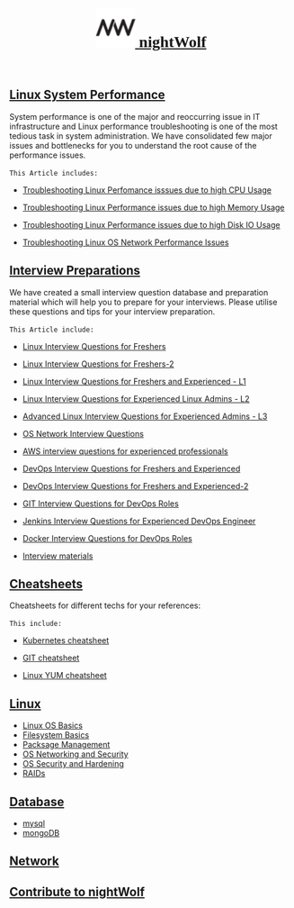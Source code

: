 [<h1 style="text-align: center;font-family: cursive;"><img src="img/favi.png" height="70" /> nightWolf </h1>](index.md)
<br/>

## [Linux System Performance](nightwolf-cotribution/performance.md)

  System performance is one of the major and reoccurring issue in IT infrastructure and Linux performance troubleshooting is one of the most tedious task in system administration. 
  We have consolidated few major issues and bottlenecks for you to understand the root cause of the performance issues.

`This Article includes:`

* [Troubleshooting Linux Perfomance isssues due to high CPU Usage](nightwolf-cotribution/performance.md#troubleshooting-linux-perfomance-isssue-happening-due-to-high-cpu-usage)

* [Troubleshooting Linux Performance issues due to high Memory Usage](nightwolf-cotribution/performance.md#troubleshooting-linux-performance-issue-happening-due-to-high-memory-usage)

* [Troubleshooting Linux Performance issues due to high Disk IO Usage](nightwolf-cotribution/performance.md#troubleshooting-linux-performance-issue-happening-due-to-high-disk-io-usage)

* [Troubleshooting Linux OS Network Performance Issues](nightwolf-cotribution/performance.md#troubleshooting-linux-os-network-performance-issues)


## [Interview Preparations](interview.md)

 We have created a small interview question database and preparation material which will help you to prepare for your interviews. 
 Please utilise these questions and tips for your interview preparation.

`This Article include:`

* [Linux Interview Questions for Freshers](nightwolf-cotribution/linux_basic.md)

* [Linux Interview Questions for Freshers-2](nightwolf-cotribution/linux_interview_questions_for_freshers.md)

* [Linux Interview Questions for Freshers and Experienced - L1](nightwolf-cotribution/linux_L1.md)

* [Linux Interview Questions for Experienced Linux Admins - L2](nightwolf-cotribution/linux_L2.md)

* [Advanced Linux Interview Questions for Experienced Admins - L3](nightwolf-cotribution/linux_L3.md)

* [OS Network Interview Questions](nightwolf-cotribution/network.md)

* [AWS interview questions for experienced professionals](nightwolf-cotribution/aws.md)

* [DevOps Interview Questions for Freshers and Experienced](nightwolf-cotribution/devops_interview_questions.md)

* [DevOps Interview Questions for Freshers and Experienced-2](nightwolf-cotribution/devops_interview_questions-2.md)

* [GIT Interview Questions for DevOps Roles](nightwolf-cotribution/git.md)

* [Jenkins Interview Questions for Experienced DevOps Engineer](nightwolf-cotribution/jenkins.md)

* [Docker Interview Questions for DevOps Roles](nightwolf-cotribution/docker_interview_questions.md)

* [Interview materials](reference.md) 


## [Cheatsheets](cheat.md)
 
 Cheatsheets for different techs for your references: 

`This include:`

* [Kubernetes cheatsheet](nightwolf-cotribution/kubernetes_cheatsheet.md)

* [GIT cheatsheet](nightwolf-cotribution/git_cheatsheet.md)

* [Linux YUM cheatsheet](nightwolf-cotribution/yum_cheatsheet.pdf)


## [Linux]()

* [Linux OS Basics]()
* [Filesystem Basics]()
* [Packsage Management]()
* [OS Networking and Security]()
* [OS Security and Hardening]()
* [RAIDs]()

## [Database](db.md)

* [mysql](mysql.md)
* [mongoDB](mongo.md)

## [Network]()

## [Contribute to nightWolf](contribute.md)
